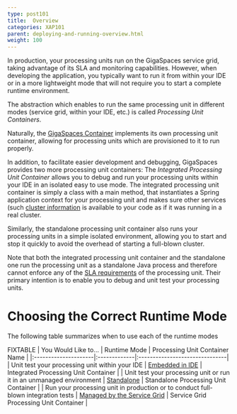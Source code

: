 ```yaml
---
type: post101
title:  Overview
categories: XAP101
parent: deploying-and-running-overview.html
weight: 100
---
```




In production, your processing units run on the GigaSpaces service grid, taking advantage of its SLA and monitoring capabilities. However, when developing the application, you typically want to run it from within your IDE or in a more lightweight mode that will not require you to start a complete runtime environment.

The abstraction which enables to run the same processing unit in different modes (service grid, within your IDE, etc.) is called _Processing Unit Containers_.

Naturally, the [GigaSpaces Container](/product_overview/service-grid.html#gsc) implements its own processing unit container, allowing for processing units which are provisioned to it to run properly.

In addition, to facilitate easier development and debugging, GigaSpaces provides two more processing unit containers: The _Integrated Processing Unit Container_ allows you to debug and run your processing units within your IDE in an isolated easy to use mode. The integrated processing unit container is simply a class with a main method, that instantiates a Spring application context for your processing unit and makes sure other services (such [cluster information](./obtaining-cluster-information.html) is available to your code as if it was running in a real cluster.

Similarly, the standalone processing unit container also runs your processing units in a simple isolated environment, allowing you to start and stop it quickly to avoid the overhead of starting a full-blown cluster.

Note that both the integrated processing unit container and the standalone one run the processing unit as a standalone Java process and therefore cannot enforce any of the [SLA requirements]({{%currentadmurl%}}/the-sla-overview.html)  of the processing unit. Their primary intention is to enable you to debug and unit test your processing units.

# Choosing the Correct Runtime Mode

The following table summarizes when to use each of the runtime modes

FIXTABLE
| You Would Like to... | Runtime Mode | Processing Unit Container Name |
|:---------------------|:-------------|:-------------------------------|
|  Unit test your processing unit within your IDE | [Embedded in IDE](./running-and-debugging-within-your-ide.html) | Integrated Processing Unit Container |
| Unit test your processing unit or run it in an unmanaged environment | [Standalone](./running-in-standalone-mode.html) | Standalone Processing Unit Container |
| Run your processing unit in production or to conduct full-blown integration tests | [Managed by the Service Grid](./deploying-onto-the-service-grid.html) | Service Grid Processing Unit Container |


